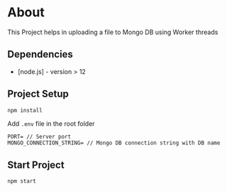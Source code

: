 # About

This Project helps in uploading a file to Mongo DB using Worker threads

## Dependencies

* [node.js] - version > 12

## Project Setup

```sh
npm install
```

Add `.env` file in the root folder

```
PORT= // Server port
MONGO_CONNECTION_STRING= // Mongo DB connection string with DB name
```

## Start Project

```
npm start
```

